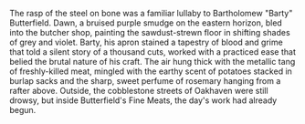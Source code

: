 The rasp of the steel on bone was a familiar lullaby to Bartholomew "Barty" Butterfield.  Dawn, a bruised purple smudge on the eastern horizon, bled into the butcher shop, painting the sawdust-strewn floor in shifting shades of grey and violet.  Barty, his apron stained a tapestry of blood and grime that told a silent story of a thousand cuts, worked with a practiced ease that belied the brutal nature of his craft.  The air hung thick with the metallic tang of freshly-killed meat, mingled with the earthy scent of potatoes stacked in burlap sacks and the sharp, sweet perfume of rosemary hanging from a rafter above.  Outside, the cobblestone streets of Oakhaven were still drowsy, but inside Butterfield's Fine Meats, the day's work had already begun.
